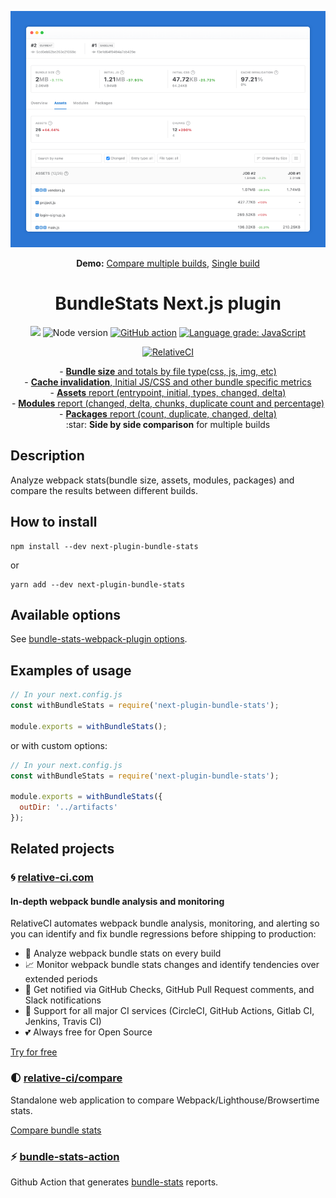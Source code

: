 <p align="center">
  <a href="https://relative-ci.com/tools/webpack-bundle-stats/demo-multiple-jobs.html" target="_blank"><img alt="BundleStats screenshot" width="768" src="https://raw.githubusercontent.com/relative-ci/bundle-stats/master/bundle-stats.png"/></a>
</p>

<p align="center">
  <strong>Demo:</strong>
  <a href="https://relative-ci.com/tools/webpack-bundle-stats/demo-multiple-jobs.html" target="_blank">Compare multiple builds</a>,
  <a href="https://relative-ci.com/tools/webpack-bundle-stats/demo-single-job.html" target="_blank">Single build</a>
</p>

<h1 align="center">BundleStats Next.js plugin</h1>

<p align="center">
  <a href="https://www.npmjs.com/package/next-plugin-bundle-stats"><img src="https://img.shields.io/npm/v/next-plugin-bundle-stats.svg" /></a>
  <img src="https://img.shields.io/node/v/next-plugin-bundle-stats.svg" alt="Node version" />
  <a href="https://github.com/relative-ci/bundle-stats/actions/workflows/build.yaml"><img alt="GitHub action" src="https://github.com/relative-ci/bundle-stats/actions/workflows/build.yaml/badge.svg" /></a>
  <a href="https://lgtm.com/projects/g/relative-ci/bundle-stats/context:javascript"><img alt="Language grade: JavaScript" src="https://img.shields.io/lgtm/grade/javascript/g/relative-ci/bundle-stats.svg?logo=lgtm&logoWidth=18"/></a>
</p>
<p align="center">
  <a href="https://app.relative-ci.com/projects/V1bXuieJbYttHCS75L8G"><img src="https://badges.relative-ci.com/badges/V1bXuieJbYttHCS75L8G?branch=master" alt="RelativeCI"></a>
</p>
<p align="center">
- <a href="https://relative-ci.com/tools/webpack-bundle-stats/demo-multiple-jobs.html#/"><strong>Bundle size</strong> and totals by file type(css, js, img, etc)</a><br />
- <a href="https://relative-ci.com/tools/webpack-bundle-stats/demo-multiple-jobs.html#/"><strong>Cache invalidation</strong>, Initial JS/CSS and other bundle specific metrics</a><br />
- <a href="https://relative-ci.com/tools/webpack-bundle-stats/demo-multiple-jobs.html#/assets"><strong>Assets</strong> report (entrypoint, initial, types, changed, delta)</a><br />
- <a href="https://relative-ci.com/tools/webpack-bundle-stats/demo-multiple-jobs.html#/modules"><strong>Modules</strong> report (changed, delta, chunks, duplicate count and percentage)</a><br />
- <a href="https://relative-ci.com/tools/webpack-bundle-stats/demo-multiple-jobs.html#/packages"><strong>Packages</strong> report (count, duplicate, changed, delta)</a><br />
:star: <strong>Side by side comparison</strong> for multiple builds
</p>

## Description

Analyze webpack stats(bundle size, assets, modules, packages) and compare the results between different builds.

## How to install

```shell
npm install --dev next-plugin-bundle-stats
```

or

```shell
yarn add --dev next-plugin-bundle-stats
```

## Available options

See [bundle-stats-webpack-plugin options](https://github.com/relative-ci/bundle-stats/tree/master/packages/webpack-plugin#bundlestatswebpackpluginoptions).

## Examples of usage

```js
// In your next.config.js
const withBundleStats = require('next-plugin-bundle-stats');

module.exports = withBundleStats();
```

or with custom options:
```js
// In your next.config.js
const withBundleStats = require('next-plugin-bundle-stats');

module.exports = withBundleStats({
  outDir: '../artifacts'
});
```

## Related projects

### :cyclone: [relative-ci.com](https://relative-ci.com?utm_medium=bundle-stats-next-plugin)

#### In-depth webpack bundle analysis and monitoring

RelativeCI automates webpack bundle analysis, monitoring, and alerting so you can identify and fix bundle regressions before shipping to production:

- :crystal_ball: Analyze webpack bundle stats on every build
- :chart_with_upwards_trend: Monitor webpack bundle stats changes and identify tendencies over extended periods
- :bell: Get notified via GitHub Checks, GitHub Pull Request comments, and Slack notifications
- :hammer: Support for all major CI services (CircleCI, GitHub Actions, Gitlab CI, Jenkins, Travis CI)
- :two_hearts: Always free for Open Source

[Try for free](https://relative-ci.com?utm_medium=bundle-stats-next-plugin)

### :first_quarter_moon: [relative-ci/compare](https://compare.relative-ci.com)

Standalone web application to compare Webpack/Lighthouse/Browsertime stats.

[Compare bundle stats](https://compare.relative-ci.com)

### :zap: [bundle-stats-action](https://github.com/vio/bundle-stats-action)

Github Action that generates [bundle-stats](https://github.com/relative-ci/bundle-stats) reports.
